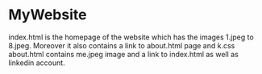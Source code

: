 # MyWebsite

index.html is the homepage of the website which has the images 1.jpeg to 8.jpeg. 
Moreover it also contains a link to about.html page and k.css
about.html contains me.jpeg image and a link to index.html as well as linkedin account.
